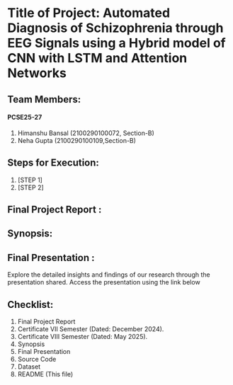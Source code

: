 # Title of Project:  Automated Diagnosis of Schizophrenia through EEG Signals using a Hybrid model of CNN with LSTM and Attention Networks

## Team Members:
#### PCSE25-27
1. Himanshu Bansal (2100290100072, Section-B)
2. Neha Gupta (2100290100109,Section-B)

## Steps for Execution:
1. [STEP 1]
2. [STEP 2]
   

## Final Project Report :


## Synopsis:


## Final Presentation :
Explore the detailed insights and findings of our research through the presentation shared. Access the presentation using the link below





## Checklist:
1. Final Project Report
2. Certificate VII Semester (Dated: December 2024).
3. Certificate VIII Semester (Dated: May 2025).
4. Synopsis
5. Final Presentation
6. Source Code
7. Dataset
8. README (This file)
